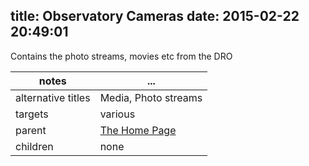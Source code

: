 title: Observatory Cameras
date: 2015-02-22 20:49:01
---

Contains the photo streams, movies etc from the DRO

notes | ...
------|-----
alternative titles | Media, Photo streams
targets | various
parent | <a href="../">The Home Page</a>
children | none